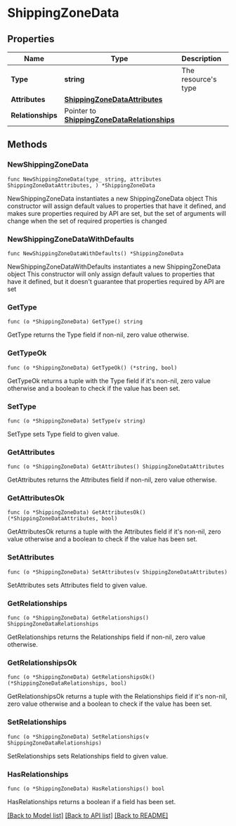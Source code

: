 # ShippingZoneData

## Properties

Name | Type | Description | Notes
------------ | ------------- | ------------- | -------------
**Type** | **string** | The resource&#39;s type | 
**Attributes** | [**ShippingZoneDataAttributes**](ShippingZoneDataAttributes.md) |  | 
**Relationships** | Pointer to [**ShippingZoneDataRelationships**](ShippingZoneDataRelationships.md) |  | [optional] 

## Methods

### NewShippingZoneData

`func NewShippingZoneData(type_ string, attributes ShippingZoneDataAttributes, ) *ShippingZoneData`

NewShippingZoneData instantiates a new ShippingZoneData object
This constructor will assign default values to properties that have it defined,
and makes sure properties required by API are set, but the set of arguments
will change when the set of required properties is changed

### NewShippingZoneDataWithDefaults

`func NewShippingZoneDataWithDefaults() *ShippingZoneData`

NewShippingZoneDataWithDefaults instantiates a new ShippingZoneData object
This constructor will only assign default values to properties that have it defined,
but it doesn't guarantee that properties required by API are set

### GetType

`func (o *ShippingZoneData) GetType() string`

GetType returns the Type field if non-nil, zero value otherwise.

### GetTypeOk

`func (o *ShippingZoneData) GetTypeOk() (*string, bool)`

GetTypeOk returns a tuple with the Type field if it's non-nil, zero value otherwise
and a boolean to check if the value has been set.

### SetType

`func (o *ShippingZoneData) SetType(v string)`

SetType sets Type field to given value.


### GetAttributes

`func (o *ShippingZoneData) GetAttributes() ShippingZoneDataAttributes`

GetAttributes returns the Attributes field if non-nil, zero value otherwise.

### GetAttributesOk

`func (o *ShippingZoneData) GetAttributesOk() (*ShippingZoneDataAttributes, bool)`

GetAttributesOk returns a tuple with the Attributes field if it's non-nil, zero value otherwise
and a boolean to check if the value has been set.

### SetAttributes

`func (o *ShippingZoneData) SetAttributes(v ShippingZoneDataAttributes)`

SetAttributes sets Attributes field to given value.


### GetRelationships

`func (o *ShippingZoneData) GetRelationships() ShippingZoneDataRelationships`

GetRelationships returns the Relationships field if non-nil, zero value otherwise.

### GetRelationshipsOk

`func (o *ShippingZoneData) GetRelationshipsOk() (*ShippingZoneDataRelationships, bool)`

GetRelationshipsOk returns a tuple with the Relationships field if it's non-nil, zero value otherwise
and a boolean to check if the value has been set.

### SetRelationships

`func (o *ShippingZoneData) SetRelationships(v ShippingZoneDataRelationships)`

SetRelationships sets Relationships field to given value.

### HasRelationships

`func (o *ShippingZoneData) HasRelationships() bool`

HasRelationships returns a boolean if a field has been set.


[[Back to Model list]](../README.md#documentation-for-models) [[Back to API list]](../README.md#documentation-for-api-endpoints) [[Back to README]](../README.md)


